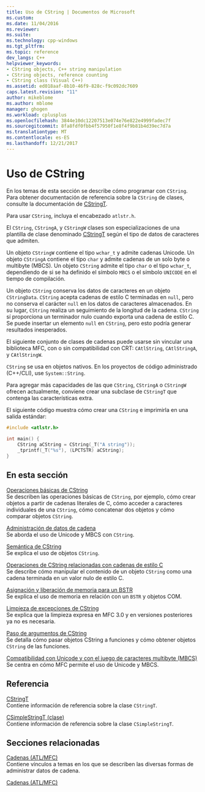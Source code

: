```yaml
---
title: Uso de CString | Documentos de Microsoft
ms.custom: 
ms.date: 11/04/2016
ms.reviewer: 
ms.suite: 
ms.technology: cpp-windows
ms.tgt_pltfrm: 
ms.topic: reference
dev_langs: C++
helpviewer_keywords:
- CString objects, C++ string manipulation
- CString objects, reference counting
- CString class (Visual C++)
ms.assetid: ed018aaf-8b10-46f9-828c-f9c092dc7609
caps.latest.revision: "11"
author: mikeblome
ms.author: mblome
manager: ghogen
ms.workload: cplusplus
ms.openlocfilehash: 3844e10dc12207513e074e76e822e4999fadec7f
ms.sourcegitcommit: 8fa8fdf0fbb4f57950f1e8f4f9b81b4d39ec7d7a
ms.translationtype: MT
ms.contentlocale: es-ES
ms.lasthandoff: 12/21/2017
---
```

# <a name="using-cstring"></a>Uso de CString
En los temas de esta sección se describe cómo programar con `CString`. Para obtener documentación de referencia sobre la `CString` de clases, consulte la documentación de [CStringT](../atl-mfc-shared/reference/cstringt-class.md).  
  
 Para usar `CString`, incluya el encabezado `atlstr.h`.  
  
 El `CString`, `CStringA`, y `CStringW` clases son especializaciones de una plantilla de clase denominado [CStringT](../atl-mfc-shared/reference/cstringt-class.md) según el tipo de datos de caracteres que admiten.  
  
 Un objeto `CStringW` contiene el tipo `wchar_t` y admite cadenas Unicode. Un objeto `CStringA` contiene el tipo `char` y admite cadenas de un solo byte o multibyte (MBCS). Un objeto `CString` admite el tipo `char` o el tipo `wchar_t`, dependiendo de si se ha definido el símbolo `MBCS` o el símbolo `UNICODE` en el tiempo de compilación.  
  
 Un objeto `CString` conserva los datos de caracteres en un objeto `CStringData`. `CString` acepta cadenas de estilo C terminadas en `null`, pero no conserva el carácter `null` en los datos de caracteres almacenados. En su lugar, `CString` realiza un seguimiento de la longitud de la cadena. `CString` sí proporciona un terminador nulo cuando exporta una cadena de estilo C. Se puede insertar un elemento `null` en `CString`, pero esto podría generar resultados inesperados.  
  
 El siguiente conjunto de clases de cadenas puede usarse sin vincular una biblioteca MFC, con o sin compatibilidad con CRT: `CAtlString`, `CAtlStringA`, y `CAtlStringW`.  
  
 `CString` se usa en objetos nativos. En los proyectos de código administrado (C++/CLI), use `System::String`.  
  
 Para agregar más capacidades de las que `CString`, `CStringA` o `CStringW` ofrecen actualmente, conviene crear una subclase de `CStringT` que contenga las características extra.  
  
 El siguiente código muestra cómo crear una `CString` e imprimirla en una salida estándar:  
  
```cpp  
#include <atlstr.h>  
  
int main() {  
    CString aCString = CString(_T("A string"));  
    _tprintf(_T("%s"), (LPCTSTR) aCString);  
}  
```  
  
## <a name="in-this-section"></a>En esta sección  
 [Operaciones básicas de CString](../atl-mfc-shared/basic-cstring-operations.md)  
 Se describen las operaciones básicas de `CString`, por ejemplo, cómo crear objetos a partir de cadenas literales de C, cómo acceder a caracteres individuales de una `CString`, cómo concatenar dos objetos y cómo comparar objetos `CString`.  
  
 [Administración de datos de cadena](../atl-mfc-shared/string-data-management.md)  
 Se aborda el uso de Unicode y MBCS con `CString`.  
  
 [Semántica de CString](../atl-mfc-shared/cstring-semantics.md)  
 Se explica el uso de objetos `CString`.  
  
 [Operaciones de CString relacionadas con cadenas de estilo C](../atl-mfc-shared/cstring-operations-relating-to-c-style-strings.md)  
 Se describe cómo manipular el contenido de un objeto `CString` como una cadena terminada en un valor nulo de estilo C.  
  
 [Asignación y liberación de memoria para un BSTR](../atl-mfc-shared/allocating-and-releasing-memory-for-a-bstr.md)  
 Se explica el uso de memoria en relación con un `BSTR` y objetos COM.  
  
 [Limpieza de excepciones de CString](../atl-mfc-shared/cstring-exception-cleanup.md)  
 Se explica que la limpieza expresa en MFC 3.0 y en versiones posteriores ya no es necesaria.  
  
 [Paso de argumentos de CString](../atl-mfc-shared/cstring-argument-passing.md)  
 Se detalla cómo pasar objetos CString a funciones y cómo obtener objetos `CString` de las funciones.  
  
 [Compatibilidad con Unicode y con el juego de caracteres multibyte (MBCS)](../atl-mfc-shared/unicode-and-multibyte-character-set-mbcs-support.md)  
 Se centra en cómo MFC permite el uso de Unicode y MBCS.  
  
## <a name="reference"></a>Referencia  
 [CStringT](../atl-mfc-shared/reference/cstringt-class.md)  
 Contiene información de referencia sobre la clase `CStringT`.  
  
 [CSimpleStringT (clase)](../atl-mfc-shared/reference/csimplestringt-class.md)  
 Contiene información de referencia sobre la clase `CSimpleStringT`.  
  
## <a name="related-sections"></a>Secciones relacionadas  
 [Cadenas (ATL/MFC)](../atl-mfc-shared/strings-atl-mfc.md)  
 Contiene vínculos a temas en los que se describen las diversas formas de administrar datos de cadena.  
  
 [Cadenas (ATL/MFC)](../atl-mfc-shared/strings-atl-mfc.md)

